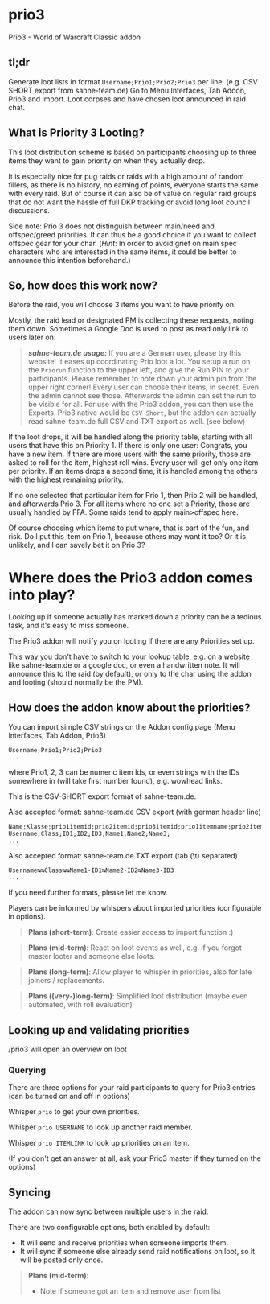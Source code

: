 # prio3
Prio3 - World of Warcraft Classic addon

## tl;dr

Generate loot lists in format `Username;Prio1;Prio2;Prio3` per line. (e.g. CSV SHORT export from sahne-team.de)
Go to Menu Interfaces, Tab Addon, Prio3 and import.
Loot corpses and have chosen loot announced in raid chat.


## What is Priority 3 Looting?

This loot distribution scheme is based on participants choosing up to three items they want to gain priority on when they actually drop.

It is especially nice for pug raids or raids with a high amount of random fillers, as there is no history, no earning of points, everyone starts the same with every raid.
But of course it can also be of value on regular raid groups that do not want the hassle of full DKP tracking or avoid long loot council discussions.

Side note: Prio 3 does not distinguish between main/need and offspec/greed priorities. It can thus be a good choice if you want to collect offspec gear for your char.
(*Hint*: In order to avoid grief on main spec characters who are interested in the same items, it could be better to announce this intention beforehand.)

## So, how does this work now?

Before the raid, you will choose 3 items you want to have priority on.

Mostly, the raid lead or designated PM is collecting these requests, noting them down. Sometimes a Google Doc is used to post as read only link to users later on.

> **_sahne-team.de usage:_** 
> If you are a German user, please try this website! It eases up coordinating Prio loot a lot. You setup a run on the `Priorun` function to the upper left, and give the Run PIN to your participants. Please remember to note down your admin pin from the upper right corner! 
> Every user can choose their items, in secret. Even the admin cannot see those. Afterwards the admin can set the run to be visible for all.
> For use with the Prio3 addon, you can then use the Exports. Prio3 native would be `CSV Short`, but the addon can actually read sahne-team.de full CSV and TXT export as well. (see below)

If the loot drops, it will be handled along the priority table, starting with all users that have this on Priority 1.
If there is only one user: Congrats, you have a new item.
If there are more users with the same priority, those are asked to roll for the item, highest roll wins. Every user will get only one item per priority. If an items drops a second time, it is handled among the others with the highest remaining priority.

If no one selected that particular item for Prio 1, then Prio 2 will be handled, and afterwards Prio 3.
For all items where no one set a Priority, those are usually handled by FFA.  Some raids tend to apply main>offspec here.

Of course choosing which items to put where, that is part of the fun, and risk.
Do I put this item on Prio 1, because others may want it too? Or it is unlikely, and I can savely bet it on Prio 3?

# Where does the Prio3 addon comes into play?

Looking up if someone actually has marked down a priority can be a tedious task, and it's easy to miss someone.

The Prio3 addon will notify you on looting if there are any Priorities set up.

This way you don't have to switch to your lookup table, e.g. on a website like sahne-team.de or a google doc, or even a handwritten note.
It will announce this to the raid (by default), or only to the char using the addon and looting (should normally be the PM).

## How does the addon know about the priorities?

You can import simple CSV strings on the Addon config page (Menu Interfaces, Tab Addon, Prio3)

    Username;Prio1;Prio2;Prio3
    ...

where Prio1, 2, 3 can be numeric item Ids, or even strings with the IDs somewhere in (will take first number found), e.g. wowhead links.

This is the CSV-SHORT export format of sahne-team.de.

Also accepted format: sahne-team.de CSV export (with german header line)

    Name;Klasse;prio1itemid;prio2itemid;prio3itemid;prio1itemname;prio2itemname;prio3itemname;
    Username;Class;ID1;ID2;ID3;Name1;Name2;Name3;
    ...

Also accepted format: sahne-team.de TXT export (tab (\t) separated)

    Username↹↹Class↹↹Name1-ID1↹Name2-ID2↹Name3-ID3
    ...

If you need further formats, please let me know.

Players can be informed by whispers about imported priorities (configurable in options).

> **Plans (short-term)**:
> Create easier access to import function :)

> **Plans (mid-term)**:
> React on loot events as well, e.g. if you forgot master looter and someone else loots.

> **Plans (long-term)**:
> Allow player to whisper in priorities, also for late joiners / replacements.

> **Plans ((very-)long-term)**:
> Simplified loot distribution (maybe even automated, with roll evaluation)

## Looking up and validating priorities

/prio3 will open an overview on loot


### Querying

There are three options for your raid participants to query for Prio3 entries (can be turned on and off in options)

Whisper `prio` to get your own priorities.

Whisper `prio USERNAME` to look up another raid member.

Whisper `prio ITEMLINK` to look up priorities on an item.

(If you don't get an answer at all, ask your Prio3 master if they turned on the options)


## Syncing

The addon can now sync between multiple users in the raid.

There are two configurable options, both enabled by default:
- It will send and receive priorities when someone imports them.
- It will sync if someone else already send raid notifications on loot, so it will be posted only once.

> **Plans (mid-term)**:
> - Note if someone got an item and remove user from list


